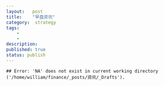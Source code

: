 ```yaml
---
layout:   post
title:    "早盘资讯"
category:  strategy
tags:     
    -  
    -   
description: 
published: true
status: publish
---
```

 
<!------------------------------------------------------------------------------------------------------->

<!------------------------------------------------------------------------------------------------------->
 

    ## Error: 'NA' does not exist in current working directory ('/home/william/finance/_posts/资讯/_Drafts').


